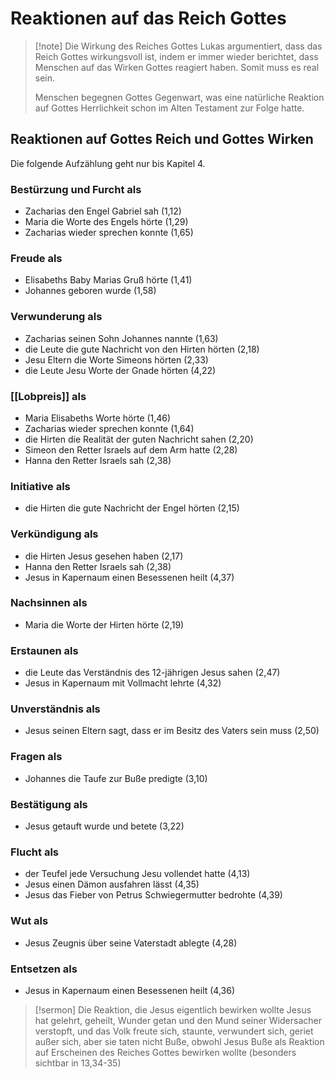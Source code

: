 # Reaktionen auf das Reich Gottes

> [!note] Die Wirkung des Reiches Gottes
> Lukas argumentiert, dass das Reich Gottes wirkungsvoll ist, indem er immer wieder berichtet, dass Menschen auf das Wirken Gottes reagiert haben. Somit muss es real sein.
> 
> Menschen begegnen Gottes Gegenwart, was eine natürliche Reaktion auf Gottes Herrlichkeit schon im Alten Testament zur Folge hatte.

## Reaktionen auf Gottes Reich und Gottes Wirken

Die folgende Aufzählung geht nur bis Kapitel 4. 

### Bestürzung und Furcht als

- Zacharias den Engel Gabriel sah (1,12)
- Maria die Worte des Engels hörte (1,29)
- Zacharias wieder sprechen konnte (1,65)

### Freude als

- Elisabeths Baby Marias Gruß hörte (1,41)
- Johannes geboren wurde (1,58)

### Verwunderung als

- Zacharias seinen Sohn Johannes nannte (1,63)
- die Leute die gute Nachricht von den Hirten hörten (2,18)
- Jesu Eltern die Worte Simeons hörten (2,33)
- die Leute Jesu Worte der Gnade hörten (4,22)

### [[Lobpreis]] als

- Maria Elisabeths Worte hörte (1,46)
- Zacharias wieder sprechen konnte (1,64)
- die Hirten die Realität der guten Nachricht sahen (2,20)
- Simeon den Retter Israels auf dem Arm hatte (2,28)
- Hanna den Retter Israels sah (2,38)

### Initiative als

- die Hirten die gute Nachricht der Engel hörten (2,15)

### Verkündigung als

- die Hirten Jesus gesehen haben (2,17)
- Hanna den Retter Israels sah (2,38)
- Jesus in Kapernaum einen Besessenen heilt (4,37)

### Nachsinnen als

- Maria die Worte der Hirten hörte (2,19)

### Erstaunen als

- die Leute das Verständnis des 12-jährigen Jesus sahen (2,47)
- Jesus in Kapernaum mit Vollmacht lehrte (4,32)

### Unverständnis als

- Jesus seinen Eltern sagt, dass er im Besitz des Vaters sein muss (2,50)

### Fragen als

- Johannes die Taufe zur Buße predigte (3,10)

### Bestätigung als

- Jesus getauft wurde und betete (3,22)

### Flucht als

- der Teufel jede Versuchung Jesu vollendet hatte (4,13)
- Jesus einen Dämon ausfahren lässt (4,35)
- Jesus das Fieber von Petrus Schwiegermutter bedrohte (4,39)

### Wut als

- Jesus Zeugnis über seine Vaterstadt ablegte (4,28)

### Entsetzen als

- Jesus in Kapernaum einen Besessenen heilt (4,36)

> [!sermon] Die Reaktion, die Jesus eigentlich bewirken wollte
> Jesus hat gelehrt, geheilt, Wunder getan und den Mund seiner Widersacher verstopft, und das Volk freute sich, staunte, verwundert sich, geriet außer sich, aber sie taten nicht Buße, obwohl Jesus Buße als Reaktion auf Erscheinen des Reiches Gottes bewirken wollte (besonders sichtbar in 13,34-35)